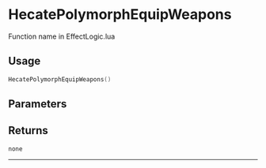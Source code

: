 # HecatePolymorphEquipWeapons
Function name in EffectLogic.lua
## Usage
```lua
HecatePolymorphEquipWeapons()
```
## Parameters

## Returns
`none`

---
